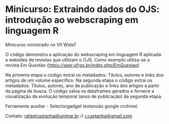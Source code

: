 # Minicurso: Extraindo dados do OJS: introdução ao webscraping em linguagem R

Minicurso ministrado no VII WidaT

O código demonstra a aplicação do webscraping em linguagem R aplicada a websites de revistas que utilizam o OJS. Como exemplo utiliza-se a revista Em Questão (https://seer.ufrgs.br/index.php/EmQuestao)

Na primeira etapa o código extrai os metadados: Títulos, autores e links dos artigos de um volume específico.
Na segunda etapa o código extrai os metadados: Títulos, autores, ano de publicação e links dos artigos a partir da página de busca.
O código salva os dataframes gerados e fornece a visualização da evolução temporal (anos de publicação) da segunda etapa.

Ferramenta auxiliar - Selectorgadget (extensão google crohme)

Contato: rafaelcastanha@unimar.br // r.castanha@gmail.com
